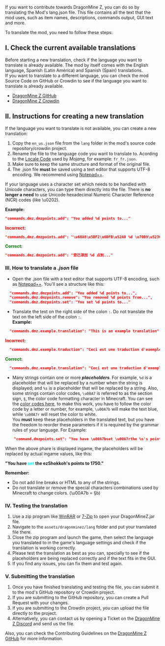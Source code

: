 If you want to contribute towards DragonMine Z, you can do so by translating the Mod's lang.json file. This file contains all the text that the mod uses, such as item names, descriptions, commands output, GUI text and more.

To translate the mod, you need to follow these steps:

## **I. Check the current available translations**

Before starting a new translation, check if the language you want to translate is already available.
The mod by itself comes with the English language, Spanish (Latin América) and Spanish (Spain) translations.\
If you want to translate to a different language, you can check the
mod Source Code on GitHub or Crowdin to see if the language you want to translate is already available.

- [DragonMine Z GitHub](https://github.com/DragonMineZ/dragonminez/tree/main/src/main/resources/assets/dragonminez/lang)
- [DragonMine Z Crowdin](https://crowdin.com/project/dragonmine-z)

## **II. Instructions for creating a new translation**

If the language you want to translate is not available, you can create a new translation:

1. Copy the `en_us.json` file from the `lang` folder in the mod's source code repository/crowdin project.
2. Rename the file to the language code you want to translate to. Acording to the [Locale Code](https://minecraft.wiki/w/Language) used by _Mojang_, for example: `fr_fr.json`.
3. Make sure to keep the same structure and format of the original file.
4. The .json file **must** be saved using a text editor that supports UTF-8 encoding. We recommend using [Notepad++](https://notepad-plus-plus.org/).

If your language uses a character set which needs to be handled with Unicode characters, you can type them directly into the file. There is **no longer a need** to use Unicode hexadecimal Numeric Character Reference (NCR) codes (like \u0202).

**Example:**

```{.json .copy .select}
"commands.dmz.dmzpoints.add": "You added %d points to..."
```

<span style="color:red">**Incorrect**</span>**:**

```{.json .copy .select}
"commands.dmz.dmzpoints.add": "\u60A8\u5DF2\u6DFB\u52A0 %d \u70B9\u5230..."
```

<span style="color:green">**Correct**</span>**:**

```{.json .copy .select}
"commands.dmz.dmzpoints.add": "您已添加 %d 点到..."
```

### **III. How to translate a _.json_ file**

- Open the .json file with a text editor that supports UTF-8 encoding, such as [Notepad++](https://notepad-plus-plus.org/). You'll see a structure like this:

```{.json .copy .select}
  "commands.dmz.dmzpoints.add": "You added %d points to...",
  "commands.dmz.dmzpoints.remove": "You removed %d points from...",
  "commands.dmz.dmzpoints.set": "You set %d points to..."
```

- Translate the text on the right side of the colon `:`. Do not translate the text on the left side of the colon `:`.\
  **Example:**

```{.json .copy .select}
  "commands.dmz.example.translation": "This is an example translation"
```

<span style="color:red">**Incorrect**</span>**:**

```{.json .copy .select}
  "commands.dmz.exemple.traduction": "Ceci est une traduction d'exemple"
```

<span style="color:green">**Correct**</span>**:**

```{.json .copy .select}
  "commands.dmz.example.translation": "Ceci est une traduction d'exemple"
```

- Many strings contain one or more _**placeholders**_. For example, `%d` is a placeholder that will be replaced by a number when the string is displayed; and `%s` is a placeholder that will be replaced by a string. Also, some strings contain color codes, `\u00A7` is referred to as the section sign, `§`, the color code formatting character in Minecraft. You can see the [color codes here](https://minecraft.fandom.com/wiki/Formatting_codes), to make this work, you have to follow the color code by a letter or number, for example, `\u00A7b` will make the text blue, while `\u00A7r` will reset the color to white.\
  You **must** keep these placeholders in the translated text, but you have the freedom to reorder these parameters if it is required by the grammar rules of your language. For Example:

```{.json .copy .select}
    "command.dmzpoints.set": "You have \u00A7bset \u00A7rthe %s's points to %d."
```

When the above phare is displayed ingame, the placeholders will be replaced by actual ingame values, like this:

**"You have <span style="color:cyan">set</span> the ezShokkoh's points to 1750."**

**Remember:**

- Do not add line breaks or HTML to any of the strings.
- Do not translate or remove the special characters combinations used by Minecraft to change colors. (\u00A7b = §b)

### **IV. Testing the translation**

1. Use a zip program like [WinRAR](https://www.win-rar.com/start.html?\&L=0) or [7-Zip](https://www.7-zip.org/) to open your DragonMineZ.jar file.
2. Navigate to the `assets/dragonminez/lang` folder and put your translated file there.
3. Close the zip program and launch the game, then select the language you translated to in the game's language settings and check if the translation is working correctly.
4. Please test the translation as best as you can, specially to see if the placeholders are being replaced correctly and if the text fits in the GUI.
5. If you find any issues, you can fix them and test again.

### **V. Submitting the translation**

1. Once you have finished translating and testing the file, you can submit it to the mod's GitHub repository or Crowdin project.
2. If you are submitting to the GitHub repository, you can create a Pull Request with your changes.
3. If you are submitting to the Crowdin project, you can upload the file directly to the project.
4. Alternatively, you can contact us by opening a Ticket on the [DragonMine Z Discord](https://discord.gg/b5MgRNb3D7) and send us the file.

Also, you can check the Contributing Guidelines on the [DragonMine Z GitHub](https://github.com/DragonMineZ/dragonminez/blob/main/.github/CONTRIBUTING.md) for more information.
